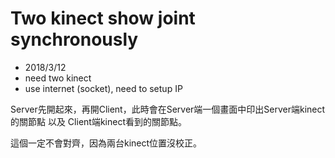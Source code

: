 # Two kinect show joint synchronously

- 2018/3/12
- need two kinect
- use internet (socket), need to setup IP

Server先開起來，再開Client，此時會在Server端一個畫面中印出Server端kinect的關節點 以及 Client端kinect看到的關節點。

這個一定不會對齊，因為兩台kinect位置沒校正。
